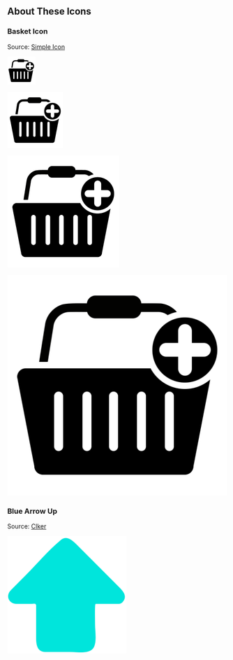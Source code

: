 ## About These Icons

### Basket Icon

Source: [Simple Icon](http://simpleicon.com/basket-plus.html)

![64x64](basket-plus-64x64.png)

![128x128](basket-plus-128x128.png)

![256x256](basket-plus-256x256.png)

![SVG](basket-plus.svg)

### Blue Arrow Up

Source: [Clker](http://www.clker.com/clipart-blue-arrow-up-2.html)

![SVG](blue-arrow-up.svg)